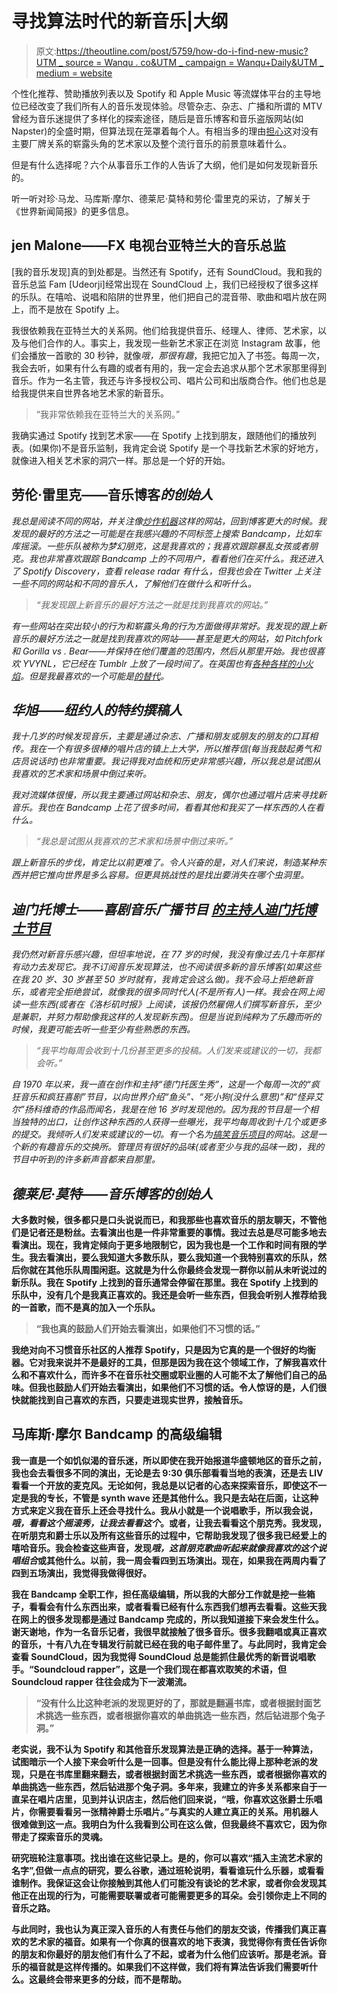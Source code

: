 # 寻找算法时代的新音乐|大纲

> 原文:[https://theoutline.com/post/5759/how-do-i-find-new-music?UTM _ source = Wanqu . co&UTM _ campaign = Wanqu+Daily&UTM _ medium = website](https://theoutline.com/post/5759/how-do-i-find-new-music?utm_source=wanqu.co&utm_campaign=Wanqu+Daily&utm_medium=website)

个性化推荐、赞助播放列表以及 Spotify 和 Apple Music 等流媒体平台的主导地位已经改变了我们所有人的音乐发现体验。尽管杂志、杂志、广播和所谓的 MTV 曾经为音乐迷提供了多样化的探索途径，随后是音乐博客和音乐盗版网站(如 Napster)的全盛时期，但算法现在笼罩着每个人。有相当多的理由[担心](https://thebaffler.com/salvos/the-problem-with-muzak-pelly)这对没有主要厂牌关系的崭露头角的艺术家以及整个流行音乐的前景意味着什么。

但是有什么选择呢？六个从事音乐工作的人告诉了大纲，他们是如何发现新音乐的。

听一听对珍·马龙、马库斯·摩尔、德莱尼·莫特和劳伦·雷里克的采访，了解关于《世界新闻简报》的更多信息。

## jen Malone——FX 电视台亚特兰大的音乐总监

[我的音乐发现]真的到处都是。当然还有 Spotify，还有 SoundCloud。我和我的音乐总监 Fam [Udeorji]经常出现在 SoundCloud 上，我们已经授权了很多这样的乐队。在嘻哈、说唱和陷阱的世界里，他们把自己的混音带、歌曲和唱片放在网上，而不是放在 Spotify 上。

我很依赖我在亚特兰大的关系网。他们给我提供音乐、经理人、律师、艺术家，以及与他们合作的人。事实上，我发现一些新艺术家正在浏览 Instagram 故事，他们会播放一首歌的 30 秒钟，就像*哦，那很有趣*，我把它加入了书签。每周一次，我会去听，如果有什么有趣的或者有用的，我一定会去追求从那个艺术家那里得到音乐。作为一名主管，我还与许多授权公司、唱片公司和出版商合作。他们也总是给我提供来自世界各地艺术家的新音乐。

> “我非常依赖我在亚特兰大的关系网。”

我确实通过 Spotify 找到艺术家——在 Spotify 上找到朋友，跟随他们的播放列表。(如果你)不是音乐监制，我肯定会说 Spotify 是一个寻找新艺术家的好地方，就像进入相关艺术家的洞穴一样。那总是一个好的开始。

## 劳伦·雷里克——音乐博客[](http://www.thegreyestates.com/)*的创始人*

*我总是阅读不同的网站，并关注像[炒作机器](https://hypem.com/popular)这样的网站，回到博客更大的时候。我发现的最好的方法之一可能是在我感兴趣的不同标签上搜索 Bandcamp，比如车库摇滚。一些乐队被称为梦幻朋克，这是我喜欢的；我喜欢跟踪暴乱女孩或者朋克。我也非常喜欢跟踪 Bandcamp 上的不同用户，看看他们在买什么。我还进入了 Spotify Discovery，查看 release radar 有什么，但我也会在 Twitter 上关注一些不同的网站和不同的音乐人，了解他们在做什么和听什么。*

> *“我发现跟上新音乐的最好方法之一就是找到我喜欢的网站。”*

*有一些网站在突出较小的行为和崭露头角的行为方面做得非常好。我发现的跟上新音乐的最好方法之一就是找到我喜欢的网站——甚至是更大的网站，如 Pitchfork 和 Gorilla vs . Bear——并保持在他们覆盖的范围内，然后从那里开始。我也很喜欢 YVYNL，它已经在 Tumblr 上放了一段时间了。在英国也有[各种各样的小火焰](http://varioussmallflames.co.uk/)。但是我最喜欢的一个可能是[的替代](http://www.getalternative.com/)。*

## *华旭——纽约人的特约撰稿人*

*我十几岁的时候发现音乐，主要是通过杂志、广播和朋友或朋友的朋友的口耳相传。我在一个有很多很棒的唱片店的镇上上大学，所以推荐信(每当我鼓起勇气和店员说话时)也非常重要。我记得我对血统和历史非常感兴趣，所以我总是试图从我喜欢的艺术家和场景中倒过来听。*

*我对流媒体很慢，所以我主要通过网站和杂志、朋友，偶尔也通过唱片店来寻找新音乐。我也在 Bandcamp 上花了很多时间，看看其他和我买了一样东西的人在看什么。*

> *“我总是试图从我喜欢的艺术家和场景中倒过来听。”*

*跟上新音乐的步伐，肯定比以前更难了。令人兴奋的是，对人们来说，制造某种东西并把它推向世界是多么容易。但更具挑战性的是找出要消失在哪个虫洞里。*

## *迪门托博士——喜剧音乐广播节目 [*的主持人迪门托博士节目*](https://www.drdemento.com/)*

*我仍然对新音乐感兴趣，但坦率地说，在 77 岁的时候，我没有像过去几十年那样有动力去发现它。我不订阅音乐发现算法，也不阅读很多新的音乐博客(如果这些在我 20 岁、30 岁甚至 50 岁时就有，我肯定会这么做)。我不会马上拒绝新音乐，或者完全拒绝尝试，就像我的很多同时代人(不是所有人)一样。我会在网上阅读一些东西(或者在《洛杉矶时报》上阅读，该报仍然雇佣人们撰写新音乐，至少是兼职，并努力帮助像我这样的人发现新东西)。但是当说到纯粹为了乐趣而听的时候，我更可能去听一些至少有些熟悉的东西。*

> *“我平均每周会收到十几份甚至更多的投稿。人们发来或建议的一切，我都会听。”*

*自 1970 年以来，我一直在创作和主持“德门托医生秀”，这是一个每周一次的“疯狂音乐和疯狂喜剧”节目，以向世界介绍“鱼头”、“死小狗(没什么意思)”和“怪异艾尔”扬科维奇的作品而闻名，我是在他 16 岁时发现他的。因为我的节目是一个相当独特的出口，让创作这种东西的人获得一些曝光，我平均每周收到十几个或更多的提交。我倾听人们发来或建议的一切。有一个名为[搞笑音乐项目](thefump.com)的网站。这是一个新的有趣音乐的交换所。管理员有很好的品味(或者至少与我的品味一致)，我的节目中听到的许多新声音都来自那里。*

## *德莱尼·莫特——音乐博客的创始人[](https://www.phluff.net/)*

**大多数时候，很多都只是口头说说而已，和我那些也喜欢音乐的朋友聊天，不管他们是记者还是粉丝。去看演出也是一件非常重要的事情。我过去总是尽可能多地去看演出。现在，我肯定倾向于更多地限制它，因为我也是一个工作和时间有限的学生。我去看演出，要么我知道大多数乐队，要么我知道一个我特别喜欢的乐队，然后你就在其他乐队周围闲逛。这就是为什么你最终会发现一群你以前从未听说过的新乐队。我在 Spotify 上找到的音乐通常会停留在那里。我在 Spotify 上找到的乐队中，没有几个是我真正喜欢的。我还是会听一些东西，但我会听别人推荐给我的一首歌，而不是真的加入一个乐队。**

> **“我也真的鼓励人们开始去看演出，如果他们不习惯的话。”**

**我绝对向不习惯音乐社区的人推荐 Spotify，只是因为它真的是一个很好的均衡器。它对我来说并不是最好的工具，但那是因为我在这个领域工作，了解我喜欢什么和不喜欢什么，而许多不在音乐社交圈或职业圈的人可能不太了解他们自己的品味。但我也鼓励人们开始去看演出，如果他们不习惯的话。令人惊讶的是，人们很快就能找到自己喜欢的东西，只要走进现实世界，接触音乐。**

## **马库斯·摩尔 Bandcamp 的高级编辑**

**我一直是一个如饥似渴的音乐迷，所以即使在我开始报道华盛顿地区的音乐之前，我也会去看很多不同的演出，无论是去 9:30 俱乐部看看当地的表演，还是去 LIV 看看一个开放的麦克风。无论如何，我总是以记者的心态来探索音乐，即使这不一定是我的专长，不管是 synth wave 还是其他什么。我只是去站在后面，让这种方式来定义我在音乐上还会寻找什么。我从小就是一个说唱歌手，所以我会说，*哦，看看这个摇滚秀，让我去看看这个*。或者，让我去看看这个朋克秀。我发现，在听朋克和爵士乐以及所有这些音乐的过程中，它帮助我发现了很多我已经爱上的嘻哈音乐。我会检查这些声音，发现*哦，这首朋克歌曲听起来就像我喜欢的这个说唱组合*或其他什么。以前，我一周会看四到五场演出。现在，如果我在两周内看了四到五场演出，我觉得我做得很好。**

**我在 Bandcamp 全职工作，担任高级编辑，所以我的大部分工作就是挖一些箱子，看看会有什么东西出来，或者看看已经有什么东西我们想再去看看。这些天我在网上的很多发现都是通过 Bandcamp 完成的，所以我知道接下来会发生什么。谢天谢地，作为一名音乐记者，我很早就接触了很多音乐。很多我翻唱或真正喜欢的音乐，十有八九在专辑发行前就已经在我的电子邮件里了。与此同时，我肯定会查看 SoundCloud，因为我觉得 SoundCloud 总是能抓住最优秀的新晋说唱歌手。“Soundcloud rapper”，这是一个我们现在都喜欢取笑的术语，但 Soundcloud rapper 往往会成为下一波潮流。**

> **“没有什么比这种老派的发现更好的了，那就是翻遍书库，或者根据封面艺术挑选一些东西，或者根据你喜欢的单曲挑选一些东西，然后钻进那个兔子洞。”**

**老实说，我不认为 Spotify 和其他音乐发现算法是正确的选择。基于一种算法，试图暗示一个人接下来会听什么是一回事。但是没有什么能比得上那种老派的发现，只是在书库里翻来翻去，或者根据封面艺术挑选一些东西，或者根据你喜欢的单曲挑选一些东西，然后钻进那个兔子洞。多年来，我建立的许多关系都来自于一直呆在唱片店里，见到并认识店主，然后他们回来说，“哦，你喜欢这张爵士乐唱片，你需要看看另一张精神爵士乐唱片。”与真实的人建立真正的关系。用机器人很难做到这一点。我明白为什么我看到公司在这么做，但我最终不喜欢它，因为你带走了探索音乐的灵魂。**

**研究班轮注意事项。找出谁在这些记录上。是的，你可以喜欢“插入主流艺术家的名字”,但做一点点的研究，要么谷歌，通过班轮说明，看看谁玩什么乐器，或看看谁制作。我保证这会让你接触到其他人们可能没有谈论的艺术家，或者你会发现其他正在出现的行为，可能需要联署或者可能需要更多的耳朵。会引领你走上不同的音乐之路。**

**与此同时，我也认为真正深入音乐的人有责任与他们的朋友交谈，传播我们真正喜欢的艺术家的福音。如果有一个你真的很喜欢的地下表演，我觉得你有责任告诉你的朋友和你最好的朋友他们有什么了不起，或者为什么他们应该听。那是老派。音乐的福音就是这样传播的。如果我们不这样做，我们将有算法告诉我们需要听什么。这最终会带来更多的分歧，而不是帮助。**